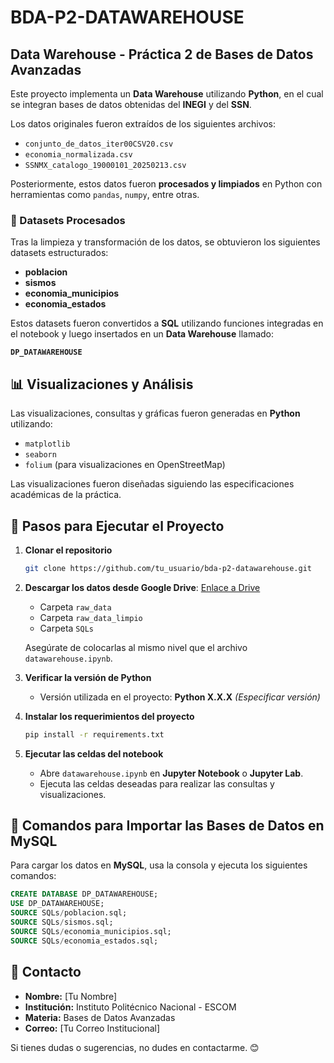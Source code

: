 # BDA-P2-DATAWAREHOUSE

## Data Warehouse - Práctica 2 de Bases de Datos Avanzadas

Este proyecto implementa un **Data Warehouse** utilizando **Python**, en el cual se integran bases de datos obtenidas del **INEGI** y del **SSN**.

Los datos originales fueron extraídos de los siguientes archivos:
- `conjunto_de_datos_iter00CSV20.csv`
- `economia_normalizada.csv`
- `SSNMX_catalogo_19000101_20250213.csv`

Posteriormente, estos datos fueron **procesados y limpiados** en Python con herramientas como `pandas`, `numpy`, entre otras.

### 📂 Datasets Procesados
Tras la limpieza y transformación de los datos, se obtuvieron los siguientes datasets estructurados:
- **poblacion**
- **sismos**
- **economia_municipios**
- **economia_estados**

Estos datasets fueron convertidos a **SQL** utilizando funciones integradas en el notebook y luego insertados en un **Data Warehouse** llamado:

**`DP_DATAWAREHOUSE`**

## 📊 Visualizaciones y Análisis
Las visualizaciones, consultas y gráficas fueron generadas en **Python** utilizando:
- `matplotlib`
- `seaborn`
- `folium` (para visualizaciones en OpenStreetMap)

Las visualizaciones fueron diseñadas siguiendo las especificaciones académicas de la práctica.

## 🚀 Pasos para Ejecutar el Proyecto

1. **Clonar el repositorio**
   ```bash
   git clone https://github.com/tu_usuario/bda-p2-datawarehouse.git
   ```
2. **Descargar los datos desde Google Drive**: [Enlace a Drive](#)
   - Carpeta `raw_data`
   - Carpeta `raw_data_limpio`
   - Carpeta `SQLs`
   
   Asegúrate de colocarlas al mismo nivel que el archivo `datawarehouse.ipynb`.

3. **Verificar la versión de Python**
   - Versión utilizada en el proyecto: **Python X.X.X** *(Especificar versión)*

4. **Instalar los requerimientos del proyecto**
   ```bash
   pip install -r requirements.txt
   ```

5. **Ejecutar las celdas del notebook**
   - Abre `datawarehouse.ipynb` en **Jupyter Notebook** o **Jupyter Lab**.
   - Ejecuta las celdas deseadas para realizar las consultas y visualizaciones.

## 📌 Comandos para Importar las Bases de Datos en MySQL
Para cargar los datos en **MySQL**, usa la consola y ejecuta los siguientes comandos:
```sql
CREATE DATABASE DP_DATAWAREHOUSE;
USE DP_DATAWAREHOUSE;
SOURCE SQLs/poblacion.sql;
SOURCE SQLs/sismos.sql;
SOURCE SQLs/economia_municipios.sql;
SOURCE SQLs/economia_estados.sql;
```

## 📧 Contacto
- **Nombre:** [Tu Nombre]
- **Institución:** Instituto Politécnico Nacional - ESCOM
- **Materia:** Bases de Datos Avanzadas
- **Correo:** [Tu Correo Institucional]

Si tienes dudas o sugerencias, no dudes en contactarme. 😊

